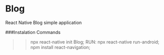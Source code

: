 # Blog
React Native Blog simple application


###Instalation Commands
>> npx react-native init Blog;
>> RUN: npx react-native run-android;
>> npm install react-navigation;
>> 
